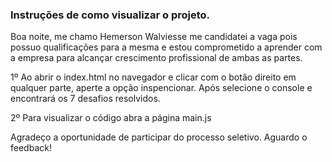 ### Instruções de como visualizar o projeto.

Boa noite, me chamo Hemerson Walviesse me candidatei a vaga pois possuo qualificações para a mesma e estou comprometido a aprender com a empresa para alcançar crescimento profissional de ambas as partes.

1º Ao abrir o index.html no navegador e clicar com o botão direito em qualquer parte, aperte a opção inspencionar. Após selecione o console e encontrará os 7 desafios resolvidos.

2º Para visualizar o código abra a página main.js

Agradeço a oportunidade de participar do processo seletivo. Aguardo o feedback!